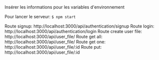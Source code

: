 Insérer les informations pour les variables d'environnement

Pour lancer le serveur:
`$ npm start`

Route signup: http://localhost:3000/api/authentication/signup
Route login: http://localhost:3000/api/authentication/login
Route create user file: http://localhost:3000/api/user_file/
Route get all: http://localhost:3000/api/user_file/
Route get one: http://localhost:3000/api/user_file/:id
Route put: http://localhost:3000/api/user_file/:id
